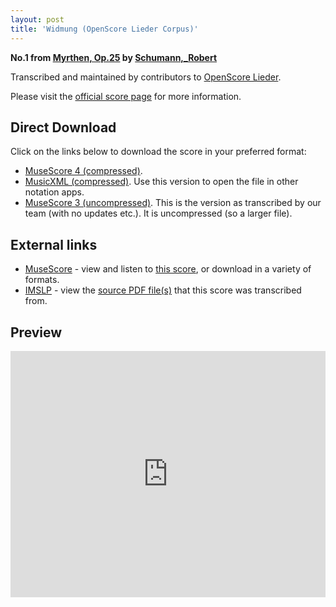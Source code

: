 ```yaml
---
layout: post
title: 'Widmung (OpenScore Lieder Corpus)'
---
```


__No.1 from [Myrthen, Op.25](https://fourscoreandmore.org/OpenScore/Schumann%2C_Robert/Myrthen%2C_Op.25/) by [Schumann,_Robert](https://fourscoreandmore.org/OpenScore/Schumann%2C_Robert)__

Transcribed and maintained by contributors to [OpenScore Lieder].

Please visit the [official score page] for more information.

[official score page]: https://musescore.com/openscore-lieder-corpus/scores/6885211
[OpenScore Lieder]: https://musescore.com/openscore-lieder-corpus

## Direct Download

Click on the links below to download the score in your preferred format:
- [MuseScore 4 (compressed)](https://fourscoreandmore.org/OpenScore/Schumann%2C_Robert/Myrthen%2C_Op.25/01_Widmung.mscz).
- [MusicXML (compressed)](https://fourscoreandmore.org/OpenScore/Schumann%2C_Robert/Myrthen%2C_Op.25/01_Widmung.mxl). Use this version to open the file in other notation apps.
- [MuseScore 3 (uncompressed)](https://raw.githubusercontent.com/OpenScore/Lieder/refs/heads/main/scores/Schumann%2C_Robert/Myrthen%2C_Op.25/01_Widmung/lc6885211.mscx). This is the version as transcribed by our team (with no updates etc.). It is uncompressed (so a larger file).

## External links

- [MuseScore] - view and listen to [this score][MuseScore], or download in a variety of formats.
- [IMSLP] - view the [source PDF file(s)][IMSLP] that this score was transcribed from.

[MuseScore]: https://musescore.com/score/6885211
[IMSLP]: https://imslp.org/wiki/Special:ReverseLookup/270905

## Preview

<iframe width="100%" height="394" src="https://musescore.com/openscore-lieder-corpus/scores/6885211/embed" frameborder="0" allowfullscreen allow="autoplay; fullscreen"></iframe>

